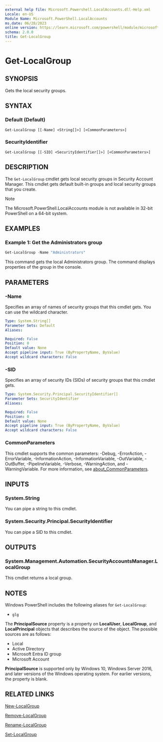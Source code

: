 ```yaml
---
external help file: Microsoft.Powershell.LocalAccounts.dll-Help.xml
Locale: en-US
Module Name: Microsoft.PowerShell.LocalAccounts
ms.date: 06/28/2023
online version: https://learn.microsoft.com/powershell/module/microsoft.powershell.localaccounts/get-localgroup?view=powershell-5.1&WT.mc_id=ps-gethelp
schema: 2.0.0
title: Get-LocalGroup
---
```


# Get-LocalGroup

## SYNOPSIS
Gets the local security groups.

## SYNTAX

### Default (Default)

```
Get-LocalGroup [[-Name] <String[]>] [<CommonParameters>]
```

### SecurityIdentifier

```
Get-LocalGroup [[-SID] <SecurityIdentifier[]>] [<CommonParameters>]
```

## DESCRIPTION

The `Get-LocalGroup` cmdlet gets local security groups in Security Account Manager.
This cmdlet gets default built-in groups and local security groups that you create.

> [!NOTE]
> The Microsoft.PowerShell.LocalAccounts module is not available in 32-bit PowerShell on a 64-bit
> system.

## EXAMPLES

### Example 1: Get the Administrators group

```powershell
Get-LocalGroup -Name "Administrators"
```

This command gets the local Administrators group. The command displays properties of the group in
the console.

## PARAMETERS

### -Name

Specifies an array of names of security groups that this cmdlet gets. You can use the wildcard
character.

```yaml
Type: System.String[]
Parameter Sets: Default
Aliases:

Required: False
Position: 0
Default value: None
Accept pipeline input: True (ByPropertyName, ByValue)
Accept wildcard characters: False
```

### -SID

Specifies an array of security IDs (SIDs) of security groups that this cmdlet gets.

```yaml
Type: System.Security.Principal.SecurityIdentifier[]
Parameter Sets: SecurityIdentifier
Aliases:

Required: False
Position: 0
Default value: None
Accept pipeline input: True (ByPropertyName, ByValue)
Accept wildcard characters: False
```

### CommonParameters

This cmdlet supports the common parameters: -Debug, -ErrorAction, -ErrorVariable,
-InformationAction, -InformationVariable, -OutVariable, -OutBuffer, -PipelineVariable, -Verbose,
-WarningAction, and -WarningVariable. For more information, see
[about_CommonParameters](https://go.microsoft.com/fwlink/?LinkID=113216).

## INPUTS

### System.String

You can pipe a string to this cmdlet.

### System.Security.Principal.SecurityIdentifier

You can pipe a SID to this cmdlet.

## OUTPUTS

### System.Management.Automation.SecurityAccountsManager.LocalGroup

This cmdlet returns a local group.

## NOTES

Windows PowerShell includes the following aliases for `Get-LocalGroup`:

- `glg`

The **PrincipalSource** property is a property on **LocalUser**, **LocalGroup**, and
**LocalPrincipal** objects that describes the source of the object. The possible sources are as
follows:

- Local
- Active Directory
- Microsoft Entra ID group
- Microsoft Account

**PrincipalSource** is supported only by Windows 10, Windows Server 2016, and later versions of the
Windows operating system. For earlier versions, the property is blank.

## RELATED LINKS

[New-LocalGroup](New-LocalGroup.md)

[Remove-LocalGroup](Remove-LocalGroup.md)

[Rename-LocalGroup](Rename-LocalGroup.md)

[Set-LocalGroup](Set-LocalGroup.md)
